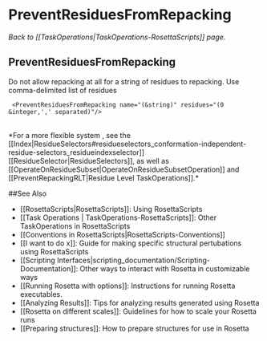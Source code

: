 # PreventResiduesFromRepacking
*Back to [[TaskOperations|TaskOperations-RosettaScripts]] page.*
## PreventResiduesFromRepacking

Do not allow repacking at all for a string of residues to repacking. Use comma-delimited list of residues

     <PreventResiduesFromRepacking name="(&string)" residues="(0 &integer,',' separated)"/>

<br/>
*For a more flexible system , see the [[Index|ResidueSelectors#residueselectors_conformation-independent-residue-selectors_residueindexselector]] [[ResidueSelector|ResidueSelectors]], as well as [[OperateOnResidueSubset|OperateOnResidueSubsetOperation]] and [[PreventRepackingRLT|Residue Level TaskOperations]].*

##See Also

* [[RosettaScripts|RosettaScripts]]: Using RosettaScripts
* [[Task Operations | TaskOperations-RosettaScripts]]: Other TaskOperations in RosettaScripts
* [[Conventions in RosettaScripts|RosettaScripts-Conventions]]
* [[I want to do x]]: Guide for making specific structural pertubations using RosettaScripts
* [[Scripting Interfaces|scripting_documentation/Scripting-Documentation]]: Other ways to interact with Rosetta in customizable ways
* [[Running Rosetta with options]]: Instructions for running Rosetta executables.
* [[Analyzing Results]]: Tips for analyzing results generated using Rosetta
* [[Rosetta on different scales]]: Guidelines for how to scale your Rosetta runs
* [[Preparing structures]]: How to prepare structures for use in Rosetta